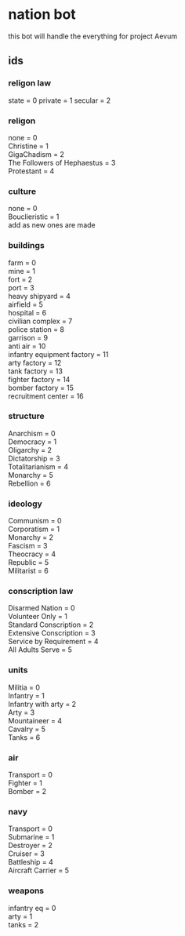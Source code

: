 # nation bot  
this bot will handle the everything for project Aevum  
## ids  
### religon law  
state = 0
private = 1
secular = 2
### religon  
none = 0  
Christine = 1  
GigaChadism = 2  
The Followers of Hephaestus = 3  
Protestant = 4
### culture  
none = 0  
Bouclieristic = 1  
add as new ones are made  
### buildings  
farm = 0  
mine = 1  
fort = 2  
port = 3  
heavy shipyard = 4  
airfield = 5  
hospital = 6  
civilian complex = 7  
police station = 8  
garrison = 9  
anti air = 10  
infantry equipment factory = 11  
arty factory = 12  
tank factory = 13  
fighter factory = 14  
bomber factory = 15  
recruitment center = 16  
### structure  
Anarchism = 0  
Democracy = 1  
Oligarchy = 2  
Dictatorship = 3  
Totalitarianism = 4  
Monarchy = 5  
Rebellion = 6  
### ideology  
Communism = 0  
Corporatism = 1  
Monarchy = 2  
Fascism = 3  
Theocracy = 4  
Republic = 5  
Militarist = 6  
### conscription law  
Disarmed Nation = 0  
Volunteer Only = 1  
Standard Conscription = 2  
Extensive Conscription = 3  
Service by Requirement = 4  
All Adults Serve = 5  
### units  
Militia = 0  
Infantry = 1  
Infantry with arty = 2  
Arty = 3  
Mountaineer = 4  
Cavalry = 5  
Tanks = 6  
### air  
Transport = 0  
Fighter = 1  
Bomber = 2  
### navy  
Transport = 0  
Submarine = 1  
Destroyer = 2  
Cruiser = 3  
Battleship = 4  
Aircraft Carrier = 5  
### weapons
infantry eq = 0  
arty = 1  
tanks = 2  
